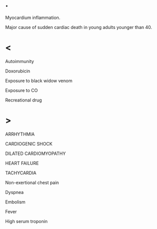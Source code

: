 # .

Myocardium inflammation.

Major cause of sudden cardiac death in young adults younger than 40.

# <

Autoimmunity

Doxorubicin

Exposure to black widow venom

Exposure to CO

Recreational drug

# >

ARRHYTHMIA

CARDIOGENIC SHOCK

DILATED CARDIOMYOPATHY

HEART FAILURE

TACHYCARDIA

Non-exertional chest pain

Dyspnea

Embolism

Fever

High serum troponin
